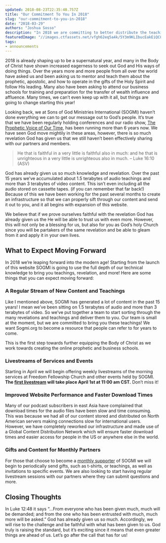 ```yaml
---
updated: 2018-08-23T22:35:40.757Z
title: "Our Commitment To You In 2018"
slug: "our-commitment-to-you-in-2018"
date: "2018-03-29"
authors: "Joshua Sosso"
description: "In 2018 we are committing to better distribute the teachings and revelation God has given us. We are implementing a wide range of improvements for the SOGMI website that will benefit users and help us better God's teachings out into the world."
featuredImage: "//images.ctfassets.net/vfgh62eq5a4k/5Y3m9KLIbucEakEiQC8kuY/7c5dc929a30adeaa04b9546980b5c640/IMG_9401_edit__1_.jpg"
tags:
- announcements
---
```

2018 is already shaping up to be a supernatural year, and many in the Body of Christ have shown increased eagerness to seek out God and His ways of doing things. Over the years more and more people from all over the world have asked us and been asking us to mentor and teach them about the prophetic, apostolic, and how to operate in the gifts of the Holy Spirit and follow His leading. Many also have been asking to attend our business schools for training and preparation for the transfer of wealth influence and affluence. Many times, we can’t even keep up with it all, but things are going to change starting this year!

Looking back, we at Sons of God Ministries International (SOGMI) haven’t done everything we can to get our message out to God’s people. It’s true that we have been regularly holding conferences and our radio show, [The Prophetic Voice of Our Time](/series/the-prophetic-voice-of-our-time/ "Listen to the Prophetic Voice of Our Time"), has been running more than 6 years now. We have seen God move mightily in these areas, however, there is so much revelation God has given us that we still haven’t been effectively sharing with our partners and members.

> He that is faithful in a very little is faithful also in much: and he that is unrighteous in a very little is unrighteous also in much. – Luke 16:10 (ASV)

God has already given us so much knowledge and revelation. Over the past 15 years we’ve accumulated about 1.5 terabytes of audio teachings and more than 3 terabytes of video content. This isn’t even including all the audio stored on cassette tapes. (if you can remember that far back!) Because of this we have been working for the past several months to create an infrastructure so that we can properly sift through our content and send it out to you, and it all begins with expansion of this website. 

We believe that if we prove ourselves faithful with the revelation God has already given us the He will be able to trust us with even more. However, this will not only be a blessing for us, but also for you as God’s holy Church since you will be partakers of the same revelation and be able to gleam from it and apply it in your own lives.

## What to Expect Moving Forward

In 2018 we’re leaping forward into the modern age! Starting from the launch of this website SOGMI is going to use the full depth of our technical knowledge to bring you teachings, revelation, and more! Here are some things that you can expect moving forward:

### A Regular Stream of New Content and Teachings

Like I mentioned above, SOGMI has generated a lot of content in the past 15 years! I mean we’ve been sitting on 1.5 terabytes of audio and more than 3 terabytes of video. So we’ve put together a team to start sorting through the many revelations and teachings and deliver them to you. Our team is small at the moment, but we are committed to bring you these teachings! We want Sogmi.org to become a resource that people can refer to for years to come.

This is the first step towards further equipping the Body of Christ as we work towards creating the online prophetic and business schools.

### Livestreams of Services and Events

Starting in April we will begin offering weekly livestreams of the morning services at Freedom Fellowship Church and other events held by SOGMI. **The [first livestream](/live "Watch SOGMI Live") will take place April 1st at 11:00 am CST.** Don’t miss it!

### Improved Website Performance and Faster Download Times

Many of our podcast subscribers in east Asia have complained that download times for the audio files have been slow and time consuming. This was because we had all of our content stored and distributed on North American servers making connections slow for international users. However, we have completely reworked our infrastructure and made use of a Global Content Distribution Network which will ensure faster download times and easier access for people in the US or anywhere else in the world.

### Gifts and Content for Monthly Partners

For those that choose to become a [monthly supporter](/donate "Learn about becoming a SOGMI supporter") of SOGMI we will begin to periodically send gifts, such as t-shirts, or teachings, as well as invitations to specific events. We are also looking to start having regular livestream sessions with our partners where they can submit questions and more. 

## Closing Thoughts
In Luke 12:48 it says “…From everyone who has been given much, much will be demanded; and from the one who has been entrusted with much, much more will be asked.” God has already given us so much. Accordingly, we will rise to the challenge and be faithful with what has been given to us. God truly is raising the standard, but it’s exciting since it means that even greater things are ahead of us. Let’s go after the call that has for us!
